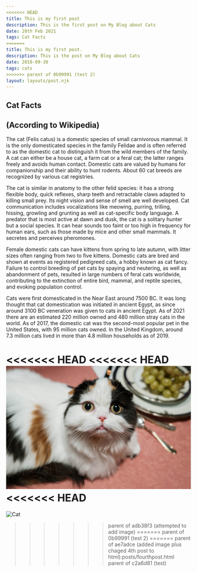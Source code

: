 ```yaml
---
<<<<<<< HEAD
title: This is my first post
description: This is the first post on My Blog about Cats 
date: 28th Feb 2021
tags: Cat Facts
=======
title: This is my first post.
description: This is the post on My Blog about Cats 
date: 2018-09-30
tags: cats
>>>>>>> parent of 0b99991 (test 2)
layout: layouts/post.njk
---
```


## Cat Facts

## (According to Wikipedia)

The cat (Felis catus) is a domestic species of small carnivorous mammal. It is the only domesticated species in the family Felidae and is often referred to as the domestic cat to distinguish it from the wild members of the family. A cat can either be a house cat, a farm cat or a feral cat; the latter ranges freely and avoids human contact. Domestic cats are valued by humans for companionship and their ability to hunt rodents. About 60 cat breeds are recognized by various cat registries.

The cat is similar in anatomy to the other felid species: it has a strong flexible body, quick reflexes, sharp teeth and retractable claws adapted to killing small prey. Its night vision and sense of smell are well developed. Cat communication includes vocalizations like meowing, purring, trilling, hissing, growling and grunting as well as cat-specific body language. A predator that is most active at dawn and dusk, the cat is a solitary hunter but a social species. It can hear sounds too faint or too high in frequency for human ears, such as those made by mice and other small mammals. It secretes and perceives pheromones.

Female domestic cats can have kittens from spring to late autumn, with litter sizes often ranging from two to five kittens. Domestic cats are bred and shown at events as registered pedigreed cats, a hobby known as cat fancy. Failure to control breeding of pet cats by spaying and neutering, as well as abandonment of pets, resulted in large numbers of feral cats worldwide, contributing to the extinction of entire bird, mammal, and reptile species, and evoking population control.

Cats were first domesticated in the Near East around 7500 BC. It was long thought that cat domestication was initiated in ancient Egypt, as since around 3100 BC veneration was given to cats in ancient Egypt. As of 2021 there are an estimated 220 million owned and 480 million stray cats in the world. As of 2017, the domestic cat was the second-most popular pet in the United States, with 95 million cats owned. In the United Kingdom, around 7.3 million cats lived in more than 4.8 million households as of 2019.

<<<<<<< HEAD
<<<<<<< HEAD
![Cat](pexels-cottonbro-6869553.jpg)
<<<<<<< HEAD
=======
![Cat](C:\Users\oconn\Documents\GitHub\eleventy-base-blog\img\pexels-cottonbro-6869553.jpg)
>>>>>>> parent of adb38f3 (attempted to add image)
=======
>>>>>>> parent of 0b99991 (test 2)
=======
>>>>>>> parent of ae7adce (added image plus chaged 4th post to html):posts/fourthpost.html
>>>>>>> parent of c2a6d81 (test)
